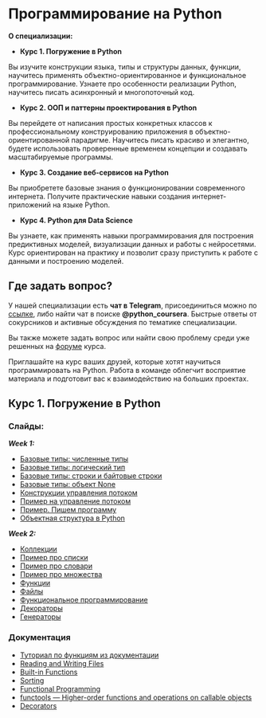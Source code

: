 # Программирование на Python

**О специализации:**

- **Курс 1. Погружение в Python**

Вы изучите конструкции языка, типы и структуры данных, функции, научитесь применять объектно-ориентированное и функциональное программирование.
Узнаете про особенности реализации Python, научитесь писать асинхронный и многопоточный код.

- **Курс 2. ООП и паттерны проектирования в Python**

Вы перейдете от написания простых конкретных классов к профессиональному конструированию приложения в объектно-ориентированной парадигме.
Научитесь писать красиво и элегантно, будете использовать проверенные временем концепции и создавать масштабируемые программы.

- **Курс 3. Создание веб-сервисов на Python**

Вы приобретете базовые знания о функционировании современного интернета.
Получите практические навыки создания интернет-приложений на языке Python.

- **Курс 4. Python для Data Science**

Вы узнаете, как применять навыки программирования для построения предиктивных моделей, визуализации данных и работы с нейросетями.
Курс ориентирован на практику и позволит сразу приступить к работе с данными и построению моделей.

## Где задать вопрос?

У нашей специализации есть **чат в Telegram**, присоединиться можно по [ссылке](https://t.me/python_coursera), либо найти чат в поиске **@python_coursera**. Быстрые ответы от сокурсников и активные обсуждения по тематике специализации.

Вы также можете задать вопрос или найти свою проблему среди уже решенных на [форуме](https://www.coursera.org/learn/programming-in-python/discussions) курса.

Приглашайте на курс ваших друзей, которые хотят научиться программировать на Python. Работа в команде облегчит восприятие материала и подготовит вас к взаимодействию на больших проектах.

## Курс 1. Погружение в Python

### Слайды:

**_Week 1:_**

- [Базовые типы: численные типы](https://d3c33hcgiwev3.cloudfront.net/6p6Fg8cYEeiQ4QpwNIMilg_eb1c40c0c71811e8ba890b8f62b9d7b0_basic_types_numbers-slides.html?Expires=1595030400&Signature=guBX3WJXuMdywSSVrTi-7KgqhnDXmnVnMLxxQu~zGYVOyuK1KLaeHGKlKAYp9LPHH24kWifo2uoWEFO27iSM15Ok6Aq4Oe2s7-0g4vfbaN2~4hCS0FzouJQ9nKboKMHwneQKqBcmgxY5av6QjrR05c0h6VuFlVk4g0oedozSPCs_&Key-Pair-Id=APKAJLTNE6QMUY6HBC5A)
- [Базовые типы: логический тип](https://d3c33hcgiwev3.cloudfront.net/_7ab638d78b9f0a4de4cbd20249a02688_basic_types_bool.slides.html?Expires=1595030400&Signature=YWLaDe3e7ABmeC0-TF4V54NRXa9kYlKa5ZrXxuENHWXA9NONS1j4aLh504CdEtz69nk6A19ver-CLZO4zIHGjWwBy0AmRUPTjKwFg6A95841tmxjCs4ZYO6~h24kfbY6fkaIiR0czdb4QkoOqIXQbL8cOj96Kxn-sUkYZ5sJiEE_&Key-Pair-Id=APKAJLTNE6QMUY6HBC5A)
- [Базовые типы: строки и байтовые строки](https://d3c33hcgiwev3.cloudfront.net/_7ab638d78b9f0a4de4cbd20249a02688_basic_types_strings_bytes.slides.html?Expires=1595030400&Signature=lCmvN7fjsClDMuD~Qo9fWVifdc0tzU9q7oMVrw4WBb3Hx4w9V0fHGTssVINBg4AFstpevkKnf5YzxmpkZl30EZGzMervKBQsFcmEUMCmaiAi7VoQbCUa3EVMUB-H3jK1VJ4H~-ZrhzzKvNlLUpxN1WK2hkDYAzeaRdmKB1u8L0g_&Key-Pair-Id=APKAJLTNE6QMUY6HBC5A)
- [Базовые типы: объект None](https://d3c33hcgiwev3.cloudfront.net/_7ab638d78b9f0a4de4cbd20249a02688_basic_types_none.slides.html?Expires=1595030400&Signature=KHhOggA3i49Na3LILmy8C1aIvr1hDEBNveOmAlJAYuNrDcX9PwvR-XfFmBS6vVudxUGzEOauag7T9xTVStcePXVK886~udGZCE-no9b9PQmpaBEFeN1Lnci0gAyBUrROaDYdVWaj7qVUaANC1WgCuU0XAmEK8Zhe~eMyras0nW0_&Key-Pair-Id=APKAJLTNE6QMUY6HBC5A)
- [Конструкции управления потоком](https://d3c33hcgiwev3.cloudfront.net/_7ab638d78b9f0a4de4cbd20249a02688_kostrukcii_upravleniya_potokom.slides.html?Expires=1595030400&Signature=VHrtqZJ2rimHDtFMWvSxgC-SlPQIBn9TmKQvmavr8cfAVcmuTbUSIyO52bN6-XP1IM8bV5Q0ITU~mitWPN7ZpkW~fJ6-bXMJMYTjPeIrOXcXNWQ6C95j1xbXCn1nXBky4kamoMjcfJiWYCRClKoUU-aC0SLy-CXVJtCAx0H8J7Q_&Key-Pair-Id=APKAJLTNE6QMUY6HBC5A)
- [Пример на управление потоком](https://d3c33hcgiwev3.cloudfront.net/_9db154b9cb5aaeacb9c3a1b69eed1482_01_primer_na_konstrukcii_upravleniya_potokom.slides.html?Expires=1595030400&Signature=gLdEd2y4nYelKYaDRTVQXTFnm98MbK0bfNUt53url2K-FThqxO2i5vwJRFNGlWbu1rOV1cUOd3R5OsmarxqKvBGzHqd5xcvVFB096apqRMRFoKVhhr48jL6dm1uX9RXcHbp~clnvUT6OaPPQd04Eik~mVOgIP5y3775yk1aSRT0_&Key-Pair-Id=APKAJLTNE6QMUY6HBC5A)
- [Пример. Пишем программу](https://d3c33hcgiwev3.cloudfront.net/mMLF_JGbEei8YA7p9DFkZg_98f631f0919b11e8a136d7fed3ad9891_01_primer_pishem_programmu.slides.html?Expires=1595116800&Signature=ObTTW4qkrKhTpY5y3vnJETwYfpNWlhejo2T4zCtyY-EqExkoFofyimDm0Yr6bxdpJc7nb9vfD3vevYDY6SUWhxKsQA7xJx4inJwrLH5CIc~ZCKl1i8p2CHZJXD4WIQNg1YgJYFzAweuUMptrBkeJ~-RoRszBLBaSZUnH1t2pb~w_&Key-Pair-Id=APKAJLTNE6QMUY6HBC5A)
- [Объектная структура в Python](https://d3c33hcgiwev3.cloudfront.net/_7ab638d78b9f0a4de4cbd20249a02688_object_structure.slides.html?Expires=1595116800&Signature=RFDjQgv9UXD6S7rH~1IfMmVgupQRlgXwiet5z~bD64kMWUGKL9Vmkgu-ug4FdSK836tBi4dE28mId0qklf0WAp6zfH1UJyCi27ld0kicXhOkaFjljgdTv6ZT1OSCg7gnlbPzrXSCIeLyb1NxNKj0rx3H340ZIIjXKO2QmOaOHeM_&Key-Pair-Id=APKAJLTNE6QMUY6HBC5A)

**_Week 2:_**

- [Коллекции](https://d3c33hcgiwev3.cloudfront.net/_a18d9e87a4957e540292c01e41a339b5_collections.slides.html?Expires=1595203200&Signature=dwQh6AvD4oEsiNvVkZBLBl3D5-Bn61BWpvVXZZdpEVUlWZwQa-O6ud5NSlFegRC9c4Rewv2wot6GiE87nHfUzojFamep094lDATG4Jbqxls3wtglSNLWV9bG7WdoTEMZA~TN8Le31jWwwQeErn7A~aZOPP49wum4VB24H8dDB~A_&Key-Pair-Id=APKAJLTNE6QMUY6HBC5A)
- [Пример про списки](https://d3c33hcgiwev3.cloudfront.net/_a18d9e87a4957e540292c01e41a339b5_median.slides.html?Expires=1595203200&Signature=WFm1OgpSNRXz9CB9qeRGmoyptT~18CM1ua29P6RnFqJcSnQmuPKspPdgaNbzH8qa-mmfS~wUVelttDWgAJpcqlxo3OjcO5OlEqqAoG9eAiSHkAdi5m8QAvyQ4wS~zQjU9pogWY4lFcLul6oKqv5TkbNLuy65qCeHzQw6EVJmHOY_&Key-Pair-Id=APKAJLTNE6QMUY6HBC5A)
- [Пример про словари](https://d3c33hcgiwev3.cloudfront.net/_a18d9e87a4957e540292c01e41a339b5_zen.slides.html?Expires=1595203200&Signature=GRq8OUm0bmoUnlVCgAOrePUlNUKQQglQBnWJo9uD2PU09UWydKU-MimP0lVW-H53IKNG7BR2bcx26BCi179z5n8Bu0uF3J5ScSh~jrap8yvl9MrkQqq9NEov1hehdHucP1YBcSCC-ewZM0emp1H5~DrCM7K4M6y3rwDPGmubzQo_&Key-Pair-Id=APKAJLTNE6QMUY6HBC5A)
- [Пример про множества](https://d3c33hcgiwev3.cloudfront.net/_a18d9e87a4957e540292c01e41a339b5_randint.slides.html?Expires=1595203200&Signature=YU1hLQZEO2VegiyZqFX~BopLUPAAs0BnMny1Ml~Y69WeWdHrwFaSQavVcFHLMXRhTQRy0pDFiRtAcg1jIW9BMXffKm6Yqt0WfBMKezNjj6AwOddB7pw3U7zLNAT9F3f1UY00XyI40e8B0BzUutoV1X2Uyf1q8b1Mo8afvsYbY~M_&Key-Pair-Id=APKAJLTNE6QMUY6HBC5A)
- [Функции](https://d3c33hcgiwev3.cloudfront.net/_dc3111e2054d0843184d3cbf912b144e_functions.slides.html?Expires=1597536000&Signature=SaPv-TtM6fgmFOQY6ElsIq7bgMYQxybFyd7X7ptoIHfTk~uLRBb2opIjXF4quQIEIl7DlbVuoA7pHpRH~XpuFSmqADR38gdrNF0-G~cLy-F-byN9oB52dfhhPh7xCcsOrkKSQRCNYWMd0Tu8jpBHR8s-mmgFomnmSlYH5f6oKjM_&Key-Pair-Id=APKAJLTNE6QMUY6HBC5A)
- [Файлы](https://d3c33hcgiwev3.cloudfront.net/_dc3111e2054d0843184d3cbf912b144e_files.slides.html?Expires=1597536000&Signature=W9-9HSjUnvS3pYEROADoSjtlpQ1xxBCngZP7EvBuDxgCzNUkthB9tsmbHOoAtQMUUd70rT6XlZU1NgMOzbrURId8T3qGXTcQEHNexP5tiJpA~aneK2SaNVpyyQcCMfoVN7dOjVvJ0qHDptWwWqTgAPM-EliCRfIJv04VVIFICrY_&Key-Pair-Id=APKAJLTNE6QMUY6HBC5A)
- [Функциональное программирование](https://d3c33hcgiwev3.cloudfront.net/_dc3111e2054d0843184d3cbf912b144e_functionalprogramming.slides.html?Expires=1597536000&Signature=lEjRHxZfTJ7S-nTaBkPOR5MmdV86h1mGdRTPKDy1aiJJSGepD1bMCNuZE~zExhiylRi~ymsPmf1Ya0sunjC7bEpGpKnsbztOPCl5CEtDl8TCb04Cj8Wja7NPy3zXIg8BXOtom2bmuTekjwRBRwOD~eolgx9uGQEF1FTjez5~cO0_&Key-Pair-Id=APKAJLTNE6QMUY6HBC5A)
- [Декораторы](https://d3c33hcgiwev3.cloudfront.net/_dc3111e2054d0843184d3cbf912b144e_decorators.slides.html?Expires=1597536000&Signature=RJu8HJhU~GMotbUTwhq08zoRHs806aNirI61pweN3BOo~CFK0ULhdu3rBMtk2Pllh-HrLmPpocgsnI5rQZVseowcDCmRAu4tiXFIOUdWb0~ZyD~knSUKoUVAm2-wUm7c-1CzkCwmXB6cAaqMdJG0Vp-BIq4l5~9EfIsTuwhtH18_&Key-Pair-Id=APKAJLTNE6QMUY6HBC5A)
- [Генераторы](https://d3c33hcgiwev3.cloudfront.net/_dc3111e2054d0843184d3cbf912b144e_generators.slides.html?Expires=1597536000&Signature=QdP8SnRPaIiJhuAMCEViH5ldjzGG-ytd0BdqUTq5W5ronTBFfm4Oo850SfQ~U2vUTbUc4zIjrEt69zv6M9tiZVE2-Q80QjD8ydwSlVGvOPf9UvSo4pnTAAMg1atvvN3uCWmaeuHc57-TUBk5BD0~GZdkE52Au4jk3XliPKC8CtY_&Key-Pair-Id=APKAJLTNE6QMUY6HBC5A)

### Документация

- [Туториал по функциям из документации](https://docs.python.org/3/tutorial/controlflow.html#defining-functions)
- [Reading and Writing Files](https://docs.python.org/3/tutorial/inputoutput.html#reading-and-writing-files)
- [Built-in Functions](https://docs.python.org/3/library/functions.html)
- [Sorting](https://docs.python.org/3/howto/sorting.html)
- [Functional Programming](https://docs.python.org/3/howto/functional.html)
- [functools — Higher-order functions and operations on callable objects](https://docs.python.org/3/library/functools.html)
- [Decorators](https://python-3-patterns-idioms-test.readthedocs.io/en/latest/PythonDecorators.html)
